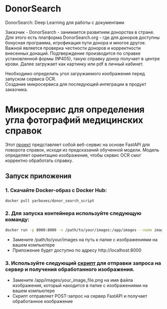 # DonorSearch
DonorSearch: Deep Learning для работы с документами

Заказчик - DonorSearch -  занимается развитием донорства в стране. Для этого есть платформа DonorSearch.org - где для доноров доступны бонусная программа, игрофикация пути донора и многое другое. Важной является проверка честности доноров и корректности внесенных донаций. Подтверждение производится по справке установленной формы (№405), такую справку донор получает в центре крови.  Далее загружает как картинку или pdf в личный кабинет. 

Необходимо определить угол загружаемого изображения перед запуском сервиса OCR. \
Создание микросервиса для последующей интеграции в продукт заказчика.

# Микросервис для определения угла фотографий медицинских справок

Этот [проект](https://github.com/eshubina/Donor_search/tree/main/donor_search_app) представляет собой веб-сервис на основе FastAPI для поворота справок, исходя из предсказаний обученной модели. Модель определяет ориентацию изображения, чтобы сервис OCR смог корректно обработать справку.

## Запуск приложения

### 1. Скачайте Docker-образ с Docker Hub:

```bash
docker pull yarboxes/donor_search_script
```

### 2. Для запуска контейнера используйте следующую команду:

```bash
docker run -p 8000:8000 -v /path/to/your/images:/app/images --name image_rotation yarboxes/donor_search_script
```

- Замените /path/to/your/images на путь к папке с изображениями на вашем компьютере
- Приложение будет доступно по адресу http://localhost:8000

### 3. Используйте следующий [скрипт](https://github.com/eshubina/Donor_search/blob/main/donor_search_app/test_image_rotation_request.py) для отправки запроса на сервер и получения обработанного изображения.

- Замените /app/images/your_image_file.png на имя файла изображения, который находится в папке с изображениями на вашем компьютере
- Скрипт отправляет POST-запрос на сервер FastAPI и получает обработанное изображение

